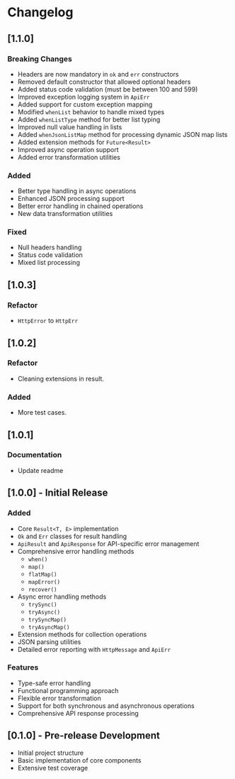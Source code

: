 # Changelog

## [1.1.0]

### Breaking Changes
- Headers are now mandatory in `ok` and `err` constructors
- Removed default constructor that allowed optional headers
- Added status code validation (must be between 100 and 599)
- Improved exception logging system in `ApiErr`
- Added support for custom exception mapping
- Modified `whenList` behavior to handle mixed types
- Added `whenListType` method for better list typing
- Improved null value handling in lists
- Added `whenJsonListMap` method for processing dynamic JSON map lists
- Added extension methods for `Future<Result>`
- Improved async operation support
- Added error transformation utilities

### Added
- Better type handling in async operations
- Enhanced JSON processing support
- Better error handling in chained operations
- New data transformation utilities

### Fixed
- Null headers handling
- Status code validation
- Mixed list processing

## [1.0.3]
### Refactor
- `HttpError` to `HttpErr`

## [1.0.2]
### Refactor
- Cleaning extensions in result.
### Added
- More test cases.

## [1.0.1] 
### Documentation
- Update readme

## [1.0.0] - Initial Release

### Added
- Core `Result<T, E>` implementation
- `Ok` and `Err` classes for result handling
- `ApiResult` and `ApiResponse` for API-specific error management
- Comprehensive error handling methods
    - `when()`
    - `map()`
    - `flatMap()`
    - `mapError()`
    - `recover()`
- Async error handling methods
    - `trySync()`
    - `tryAsync()`
    - `trySyncMap()`
    - `tryAsyncMap()`
- Extension methods for collection operations
- JSON parsing utilities
- Detailed error reporting with `HttpMessage` and `ApiErr`

### Features
- Type-safe error handling
- Functional programming approach
- Flexible error transformation
- Support for both synchronous and asynchronous operations
- Comprehensive API response processing

## [0.1.0] - Pre-release Development

- Initial project structure
- Basic implementation of core components
- Extensive test coverage
